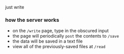 just write


### how the server works
* on the `/write` page, type in the obscured input
* the page will periodically `post` the contents to `/save`
* the data will be saved in a text file
* view all of the previously-saved files at `/read`
